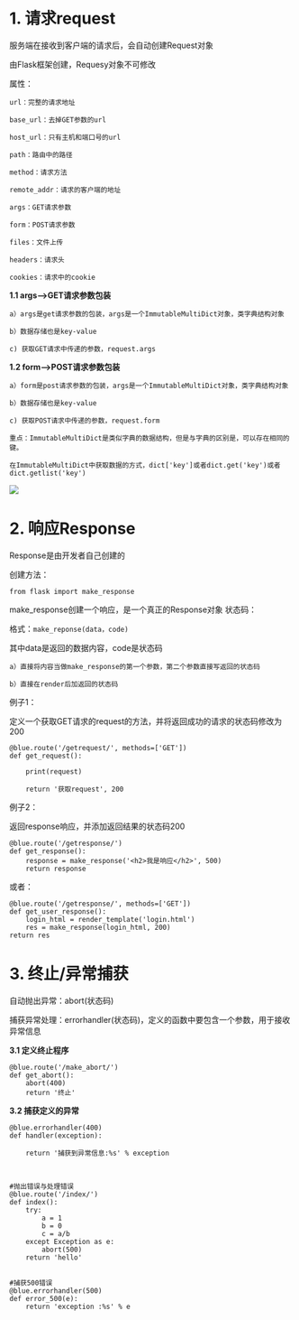 # 1. 请求request #

服务端在接收到客户端的请求后，会自动创建Request对象

由Flask框架创建，Requesy对象不可修改

属性：

	url：完整的请求地址
	
	base_url：去掉GET参数的url
	
	host_url：只有主机和端口号的url
	
	path：路由中的路径
	
	method：请求方法
	
	remote_addr：请求的客户端的地址
	
	args：GET请求参数
	
	form：POST请求参数
	
	files：文件上传
	
	headers：请求头
	
	cookies：请求中的cookie

**1.1 args-->GET请求参数包装**

	a）args是get请求参数的包装，args是一个ImmutableMultiDict对象，类字典结构对象
	
	b）数据存储也是key-value
	
	c) 获取GET请求中传递的参数，request.args


**1.2 form-->POST请求参数包装**

	a）form是post请求参数的包装，args是一个ImmutableMultiDict对象，类字典结构对象
	
	b）数据存储也是key-value
	
	c) 获取POST请求中传递的参数，request.form
	
	重点：ImmutableMultiDict是类似字典的数据结构，但是与字典的区别是，可以存在相同的键。

	在ImmutableMultiDict中获取数据的方式，dict['key']或者dict.get('key')或者dict.getlist('key')

![](https://i.imgur.com/nZoU05x.png)


# 2. 响应Response #

Response是由开发者自己创建的

创建方法：

	from flask import make_response

make_response创建一个响应，是一个真正的Response对象
状态码：

格式：`make_reponse(data，code)`

其中data是返回的数据内容，code是状态码

	a）直接将内容当做make_response的第一个参数，第二个参数直接写返回的状态码
	
	b）直接在render后加返回的状态码



例子1：

定义一个获取GET请求的request的方法，并将返回成功的请求的状态码修改为200

	@blue.route('/getrequest/', methods=['GET'])
	def get_request():
	
	    print(request)
	
	    return '获取request', 200

例子2：

返回response响应，并添加返回结果的状态码200
	
	@blue.route('/getresponse/')
	def get_response():
	    response = make_response('<h2>我是响应</h2>', 500)
	    return response
或者：

	@blue.route('/getresponse/', methods=['GET'])
	def get_user_response():
	    login_html = render_template('login.html')
	    res = make_response(login_html, 200)
    return res

# 3. 终止/异常捕获 #

自动抛出异常：abort(状态码)

捕获异常处理：errorhandler(状态码)，定义的函数中要包含一个参数，用于接收异常信息

**3.1 定义终止程序**

	@blue.route('/make_abort/')
	def get_abort():
	    abort(400)
	    return '终止'

**3.2 捕获定义的异常**

	@blue.errorhandler(400)
	def handler(exception):
	
	    return '捕获到异常信息:%s' % exception

	

	#抛出错误与处理错误
	@blue.route('/index/')
	def index():
	    try:
	        a = 1
	        b = 0
	        c = a/b
	    except Exception as e:
	        abort(500)
	    return 'hello'
	
	
	#捕获500错误
	@blue.errorhandler(500)
	def error_500(e):
	    return 'exception :%s' % e